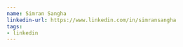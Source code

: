 ```yaml
---
name: Simran Sangha
linkedin-url: https://www.linkedin.com/in/simransangha
tags:
- linkedin
---
```

